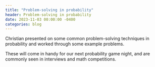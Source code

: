 ```yaml
---
title: "Problem-solving in probability"
header: Problem-solving in probability
date: 2023-11-03 00:00:00 -0400
categories: blog
---
```


Christian presented on some common problem-solving techniques
in probability and worked through some example problems.

These will come in handy for our next probability game night,
and are commonly seen in interviews and math competitions.
